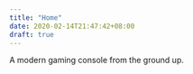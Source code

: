 ```yaml
---
title: "Home"
date: 2020-02-14T21:47:42+08:00
draft: true
---
```


A modern gaming console from the ground up.
